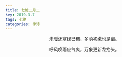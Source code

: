 ```yaml
---
title: 七绝二月二
key: 2019.3.7
tags: 七绝
categories: 律诗
---
```


<p align="center">未暖还寒绿已稠，多萌初嫰也是幽。
</p>
<p align="center">呼风唤雨应气爽，万象更新龙抬头。
</p>
